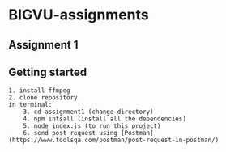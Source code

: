 # BIGVU-assignments
## Assignment 1
## Getting started
```
1. install ffmpeg
2. clone repository
in terminal:
    3. cd assignment1 (change directory)
    4. npm intsall (install all the dependencies)
    5. node index.js (to run this project)
    6. send post request using [Postman](https://www.toolsqa.com/postman/post-request-in-postman/)
```
### 
